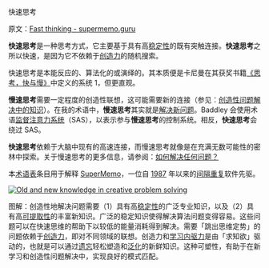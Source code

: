 快速思考

原文：[Fast thinking - supermemo.guru](https://supermemo.guru/wiki/Fast_thinking)

**快速思考**是一种思考方式，它主要基于具有高[稳定性](https://supermemo.guru/wiki/Stability)的既有突触连接。**快速思考**之所以快速，是因为它不依赖于[创造力](https://supermemo.guru/wiki/Creativity)的随机搜索。

快速思考是本能反应的、算法化的或演绎的。其本质便是卡尼曼在其获奖书籍[《思考，快与慢》](https://en.wikipedia.org/wiki/Thinking,_Fast_and_Slow)中定义的系统 1，但更直观。

**慢速思考**需要一定程度的创造性联想，这可能需要新的连接（参见：[创造性问题解决中的知识](https://supermemo.guru/wiki/Knowledge_in_creative_problem_solving)）。在我的术语中，**慢速思考**其实就是[解决新问题](https://supermemo.guru/wiki/Problem_solving)。Baddley 会使用术语[监督注意力系统](https://supermemo.guru/wiki/Supervisory_Attentional_System)（SAS），以表示参与**慢速思考**的控制系统。相反，**快速思考**会绕过 SAS。

**快速思考**依赖于大脑中现有的高速连接，而慢速思考就像是在充满无数可能性的密林中探索。关于慢速思考的更多信息，请参阅：[如何解决任何问题？](https://supermemo.guru/wiki/How_to_solve_any_problem%3F)

本[术语表](https://supermemo.guru/wiki/Glossary)条目用于解释 [SuperMemo](https://supermemo.guru/wiki/SuperMemo_Guru)，一位自 [1987](https://supermemo.guru/wiki/History_of_spaced_repetition_(print)) 年以来的[间隔重复](https://supermemo.guru/wiki/Spaced_repetition)软件先驱。

[![Old and new knowledge in creative problem solving](https://supermemo.guru/images/thumb/0/0c/Knowledge_in_creative_problem_solving.png/600px-Knowledge_in_creative_problem_solving.png)](https://supermemo.guru/wiki/File:Knowledge_in_creative_problem_solving.png)

图解：创造性地解决问题需要（1）具有高[稳定性](https://supermemo.guru/wiki/Stability)的广泛专业知识，以及（2）具有高[可提取性](https://supermemo.guru/wiki/Retrievability)的丰富新知识。广泛的稳定知识使得解决算法问题变得容易。这些问题可以在快速思维的帮助下以较低的能量消耗得到解决。需要「跳出思维定势」的问题依赖于[创造力](https://supermemo.guru/wiki/Creativity)，即对不同领域的联想。创造力和[学习内驱力](https://supermemo.guru/wiki/Learn_drive)是由「求知欲」驱动的，也就是可以通过[遗忘](https://supermemo.guru/wiki/Forgetting)轻松塑造和[泛化](https://supermemo.guru/wiki/Generalization)的新鲜知识。这种可塑性，有助于在新学习和创造性问题解决中，实现良好的模式匹配。